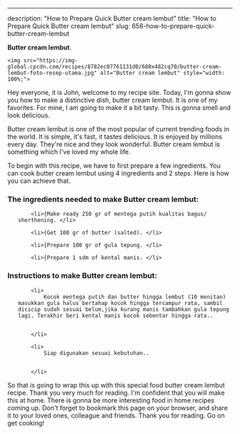 ---
description: "How to Prepare Quick Butter cream lembut"
title: "How to Prepare Quick Butter cream lembut"
slug: 658-how-to-prepare-quick-butter-cream-lembut

<p>
	<strong>Butter cream lembut</strong>. 
	
</p>
<p>
	
	<img src="https://img-global.cpcdn.com/recipes/8782ec07761131d0/680x482cq70/butter-cream-lembut-foto-resep-utama.jpg" alt="Butter cream lembut" style="width: 100%;">
	
	
</p>
<p>
	Hey everyone, it is John, welcome to my recipe site. Today, I'm gonna show you how to make a distinctive dish, butter cream lembut. It is one of my favorites. For mine, I am going to make it a bit tasty. This is gonna smell and look delicious.
</p>
	
<p>
	Butter cream lembut is one of the most popular of current trending foods in the world. It is simple, it's fast, it tastes delicious. It is enjoyed by millions every day. They're nice and they look wonderful. Butter cream lembut is something which I've loved my whole life.
</p>
<p>
	
</p>

<p>
To begin with this recipe, we have to first prepare a few ingredients. You can cook butter cream lembut using 4 ingredients and 2 steps. Here is how you can achieve that.
</p>

<h3>The ingredients needed to make Butter cream lembut:</h3>

<ol>
	
		<li>{Make ready 250 gr of mentega putih kualitas bagus/ shorthening. </li>
	
		<li>{Get 100 gr of butter (salted). </li>
	
		<li>{Prepare 100 gr of gula tepung. </li>
	
		<li>{Prepare 1 sdm of kental manis. </li>
	
</ol>
<p>
	
</p>

<h3>Instructions to make Butter cream lembut:</h3>

<ol>
	
		<li>
			Kocok mentega putih dan butter hingga lembut (10 menitan) masukkan gula halus bertahap kocok hingga tercampur rata, sambil dicicip sudah sesuai belum,jika kurang manis tambahkan gula tepung lagi. Terakhir beri kental manis kocok sebentar hingga rata..
			
			
		</li>
	
		<li>
			Siap digunakan sesuai kebutuhan..
			
			
		</li>
	
</ol>

<p>
	
</p>

<p>
	So that is going to wrap this up with this special food butter cream lembut recipe. Thank you very much for reading. I'm confident that you will make this at home. There is gonna be more interesting food in home recipes coming up. Don't forget to bookmark this page on your browser, and share it to your loved ones, colleague and friends. Thank you for reading. Go on get cooking!
</p>
